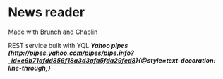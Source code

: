 # News reader 
Made with [Brunch](http://brunch.io) and [Chaplin](http://chaplinjs.org)


REST service built with YQL ***Yahoo pipes (http://pipes.yahoo.com/pipes/pipe.info?_id=e6b71afdd856f18a3d3afa5fda29fed8){@style=text-decoration: line-through;}***